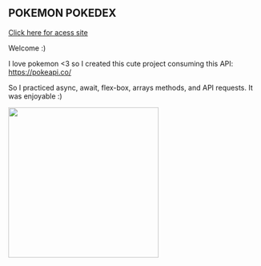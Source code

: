 ## **POKEMON POKEDEX**

[Click here for acess site](https://marshalldt1.github.io/pokedex/)

Welcome :)

I love pokemon <3 so I created this cute project consuming this API: https://pokeapi.co/

So I practiced async, await, flex-box, arrays methods, and API requests. It was enjoyable :)

<img src="https://media.tenor.com/KKdd0koqb0YAAAAd/pikachu-pokemon.gif" width="300px" />
